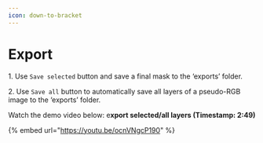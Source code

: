 ```yaml
---
icon: down-to-bracket
---
```


# Export

1\.      Use `Save selected` button and save a final mask to the ‘exports’ folder.

2\.      Use `Save all` button to automatically save all layers of a pseudo-RGB image to the ‘exports’ folder.

&#x20;

Watch the demo video below: e**xport selected/all layers (Timestamp: 2:49)**

{% embed url="https://youtu.be/ocnVNgcP190" %}
